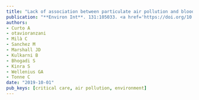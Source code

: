 ```yaml
---
title: "Lack of association between particulate air pollution and blood glucose levels and diabetic status in peri-urban India"
publication: "**Environ Int**. 131:105033. <a href='https://doi.org/10.1016/j.envint.2019.105033' target='_blank' rel='noopener noreferrer'>10.1016/j.envint.2019.105033</a>"
authors:
- Curto A
- otavioranzani
- Milà C
- Sanchez M
- Marshall JD
- Kulkarni B
- Bhogadi S
- Kinra S
- Wellenius GA
- Tonne C
date: "2019-10-01"
pub_keys: [critical care, air pollution, environment]
---
```

